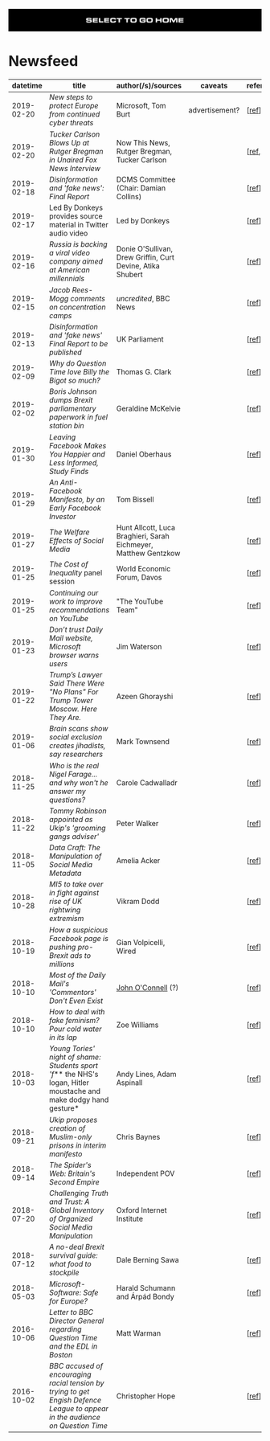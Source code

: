 [![](https://raw.githubusercontent.com/wdbm/InfoPeace/master/media/InfoPeace_home.png)](https://github.com/wdbm/InfoPeace/blob/master/README.md)

# Newsfeed

|**datetime**|**title**                                                                                                                    |**author(/s)**/**sources**                                     |**caveats**   |**reference**                                                                                                                                              |
|------------|-----------------------------------------------------------------------------------------------------------------------------|---------------------------------------------------------------|--------------|-----------------------------------------------------------------------------------------------------------------------------------------------------------|
|2019-02-20  |*New steps to protect Europe from continued cyber threats*                                                                   |Microsoft, Tom Burt                                            |advertisement?|[[ref](https://blogs.microsoft.com/eupolicy/2019/02/20/accountguard-expands-to-europe)]                                                                    |
|2019-02-20  |*Tucker Carlson Blows Up at Rutger Bregman in Unaired Fox News Interview*                                                    |Now This News, Rutger Bregman, Tucker Carlson                  |              |[[ref](https://www.youtube.com/watch?v=6_nFI2Zb7qE), [ref](https://twitter.com/rcbregman/status/1098283273120350211)]                                      |
|2019-02-18  |*Disinformation and 'fake news': Final Report*                                                                               |DCMS Committee (Chair: Damian Collins)                         |              |[[ref](https://publications.parliament.uk/pa/cm201719/cmselect/cmcumeds/1791/1791.pdf)]                                                                    |
|2019-02-17  |Led By Donkeys provides source material in Twitter audio video                                                               |Led by Donkeys                                                 |              |[[ref](https://twitter.com/ByDonkeys/status/1097022587526352896)]                                                                                          |
|2019-02-16  |*Russia is backing a viral video company aimed at American millennials*                                                      |Donie O'Sullivan, Drew Griffin, Curt Devine, Atika Shubert     |              |[[ref](https://edition.cnn.com/2019/02/15/tech/russia-facebook-viral-videos/index.html)]                                                                   |
|2019-02-15  |*Jacob Rees-Mogg comments on concentration camps*                                                                            |*uncredited*, BBC News                                         |              |[[ref](https://www.bbc.com/news/av/uk-politics-47247835/jacob-rees-mogg-comments-on-concentration-camps)]                                                  |
|2019-02-13  |*Disinformation and 'fake news' Final Report to be published*                                                                |UK Parliament                                                  |              |[[ref](https://www.parliament.uk/business/committees/committees-a-z/commons-select/digital-culture-media-and-sport-committee/news/fake-news-report-17-19-)]|
|2019-02-09  |*Why do Question Time love Billy the Bigot so much?*                                                                         |Thomas G. Clark                                                |              |[[ref](https://anotherangryvoice.blogspot.com/2019/02/why-do-question-time-love-billy-bigot.html)]                                                         |
|2019-02-02  |*Boris Johnson dumps Brexit parliamentary paperwork in fuel station bin*                                                     |Geraldine McKelvie                                             |              |[[ref](https://www.mirror.co.uk/news/politics/boris-johnson-dumps-brexit-parliamentary-13944587)]                                                          |
|2019-01-30  |*Leaving Facebook Makes You Happier and Less Informed, Study Finds*                                                          |Daniel Oberhaus                                                |              |[[ref](https://motherboard.vice.com/en_us/article/wjmddq/study-finds-that-leaving-facebook-makes-you-happier-and-less-informed)]                           |
|2019-01-29  |*An Anti-Facebook Manifesto, by an Early Facebook Investor*                                                                  |Tom Bissell                                                    |              |[[ref](https://www.nytimes.com/2019/01/29/books/review/roger-mcnamee-zucked.html)]                                                                         |
|2019-01-27  |*The Welfare Effects of Social Media*                                                                                        |Hunt Allcott, Luca Braghieri, Sarah Eichmeyer, Matthew Gentzkow|              |[[ref](http://web.stanford.edu/~gentzkow/research/facebook.pdf)]                                                                                           |
|2019-01-25  |*The Cost of Inequality* panel session                                                                                       |World Economic Forum, Davos                                    |              |[[ref](https://www.youtube.com/watch?v=r5LtFnmPruU&t=14m40s)]                                                                                              |
|2019-01-25  |*Continuing our work to improve recommendations on YouTube*                                                                  |"The YouTube Team"                                             |              |[[ref](https://youtube.googleblog.com/2019/01/continuing-our-work-to-improve.html)]                                                                        |
|2019-01-23  |*Don’t trust Daily Mail website, Microsoft browser warns users*                                                              |Jim Waterson                                                   |              |[[ref](https://www.theguardian.com/media/2019/jan/23/dont-trust-daily-mail-website-microsoft-browser-warns-users)]                                         |
|2019-01-22  |*Trump’s Lawyer Said There Were "No Plans" For Trump Tower Moscow. Here They Are.*                                           |Azeen Ghorayshi                                                |              |[[ref](https://www.buzzfeednews.com/article/azeenghorayshi/here-are-the-trump-moscow-plans)]                                                               |
|2019-01-06  |*Brain scans show social exclusion creates jihadists, say researchers*                                                       |Mark Townsend                                                  |              |[[ref](https://www.theguardian.com/uk-news/2019/jan/06/social-exclusion-radicalisation-brain-scans)]                                                       |
|2018-11-25  |*Who is the real Nigel Farage... and why won't he answer my questions?*                                                      |Carole Cadwalladr                                              |              |[[ref](https://www.theguardian.com/politics/2018/nov/25/why-wont-nigel-farage-answer-my-brexit-questions)]                                                 |
|2018-11-22  |*Tommy Robinson appointed as Ukip's 'grooming gangs adviser'*                                                                |Peter Walker                                                   |              |[[ref](https://www.theguardian.com/politics/2018/nov/22/tommy-robinson-ukip-grooming-gangs-adviser)]                                                       |
|2018-11-05  |*Data Craft: The Manipulation of Social Media Metadata*                                                                      |Amelia Acker                                                   |              |[[ref](https://datasociety.net/wp-content/uploads/2018/11/DS_Data_Craft_Manipulation_of_Social_Media_Metadata.pdf)]                                        |
|2018-10-28  |*MI5 to take over in fight against rise of UK rightwing extremism*                                                           |Vikram Dodd                                                    |              |[[ref](https://www.theguardian.com/uk-news/2018/oct/28/mi5-lead-battle-against-uk-rightwing-extremists-police-action)]                                     |
|2018-10-19  |*How a suspicious Facebook page is pushing pro-Brexit ads to millions*                                                       |Gian Volpicelli, Wired                                         |              |[[ref](https://www.wired.co.uk/article/brexit-facebook-ads-mainstream-chequers-89up-dcms)]                                                                 |
|2018-10-10  |*Most of the Daily Mail's 'Commentors' Don't Even Exist*                                                                     |[John O'Connell](https://twitter.com/jdpoc) (?)                |              |[[ref](https://www.farrightwatch.net/2018/09/most-of-daily-mails-commentors-dont.html)]                                                                    |
|2018-10-10  |*How to deal with fake feminism? Pour cold water in its lap*                                                                 |Zoe Williams                                                   |              |[[ref](https://www.theguardian.com/commentisfree/2018/oct/10/how-deal-fake-feminism-pour-cold-water-lap-russia)]                                           |
|2018-10-03  |*Young Tories' night of shame: Students sport 'f*** the NHS's logan, Hitler moustache and make dodgy hand gesture*           |Andy Lines, Adam Aspinall                                      |              |[[ref](https://www.theguardian.com/commentisfree/2018/oct/10/how-deal-fake-feminism-pour-cold-water-lap-russia)]                                           |
|2018-09-21  |*Ukip proposes creation of Muslim-only prisons in interim manifesto*                                                         |Chris Baynes                                                   |              |[[ref](https://www.independent.co.uk/news/uk/politics/ukip-party-conference-muslim-prisons-islam-farage-gerard-batten-a8549426.html)]                      |
|2018-09-14  |*The Spider's Web: Britain's Second Empire*                                                                                  |Independent POV                                                |              |[[ref](https://www.youtube.com/watch?v=np_ylvc8Zj8)]                                                                                                       |
|2018-07-20  |*Challenging Truth and Trust: A Global Inventory of Organized Social Media Manipulation*                                     |Oxford Internet Institute                                      |              |[[ref](https://comprop.oii.ox.ac.uk/research/cybertroops2018)]                                                                                             |
|2018-07-12  |*A no-deal Brexit survival guide: what food to stockpile*                                                                    |Dale Berning Sawa                                              |              |[[ref](https://www.theguardian.com/politics/shortcuts/2018/jul/12/a-no-deal-brexit-survival-guide-what-food-to-stockpile)]                                 |
|2018-05-03  |*Microsoft-Software: Safe for Europe?*                                                                                       |Harald Schumann and Árpád Bondy                                |              |[[ref](https://www.youtube.com/watch?v=duaYLW7LQvg)]                                                                                                       |
|2016-10-06  |*Letter to BBC Director General regarding Question Time and the EDL in Boston*                                               |Matt Warman                                                    |              |[[ref](http://www.mattwarman.co.uk/2016/10/06/letter-bbc-director-general-regarding-question-time-edl-boston)]                                             |
|2016-10-02  |*BBC accused of encouraging racial tension by trying to get Engish Defence League to appear in the audience on Question Time*|Christopher Hope                                               |              |[[ref](https://www.telegraph.co.uk/news/2016/10/02/bbc-accused-of-encouraging-racial-tension-by-trying-to-get-engis)]                                      |
